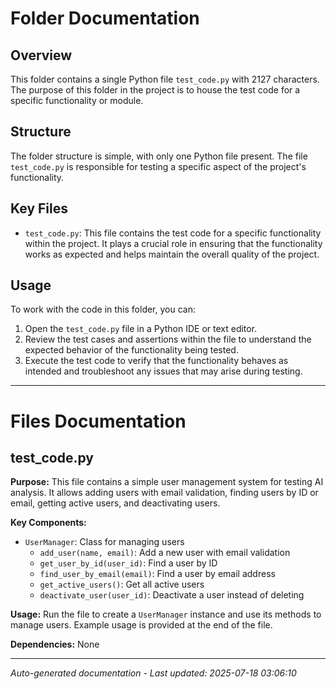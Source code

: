 # Folder Documentation

## Overview
This folder contains a single Python file `test_code.py` with 2127 characters. The purpose of this folder in the project is to house the test code for a specific functionality or module.

## Structure
The folder structure is simple, with only one Python file present. The file `test_code.py` is responsible for testing a specific aspect of the project's functionality.

## Key Files
- `test_code.py`: This file contains the test code for a specific functionality within the project. It plays a crucial role in ensuring that the functionality works as expected and helps maintain the overall quality of the project.

## Usage
To work with the code in this folder, you can:
1. Open the `test_code.py` file in a Python IDE or text editor.
2. Review the test cases and assertions within the file to understand the expected behavior of the functionality being tested.
3. Execute the test code to verify that the functionality behaves as intended and troubleshoot any issues that may arise during testing.

---

# Files Documentation

## test_code.py

**Purpose:** This file contains a simple user management system for testing AI analysis. It allows adding users with email validation, finding users by ID or email, getting active users, and deactivating users.

**Key Components:**
- `UserManager`: Class for managing users
  - `add_user(name, email)`: Add a new user with email validation
  - `get_user_by_id(user_id)`: Find a user by ID
  - `find_user_by_email(email)`: Find a user by email address
  - `get_active_users()`: Get all active users
  - `deactivate_user(user_id)`: Deactivate a user instead of deleting

**Usage:** Run the file to create a `UserManager` instance and use its methods to manage users. Example usage is provided at the end of the file.

**Dependencies:** None

---
*Auto-generated documentation - Last updated: 2025-07-18 03:06:10*
